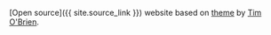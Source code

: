 [Open source]({{ site.source_link }}) website based on
[theme](https://github.com/t413/SinglePaged)
by [Tim O'Brien](http://t413.com/).
